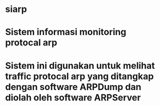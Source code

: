 # siarp
# Sistem informasi monitoring protocal arp 
# Sistem ini digunakan untuk melihat traffic protocal arp yang ditangkap dengan software ARPDump dan diolah oleh software ARPServer
